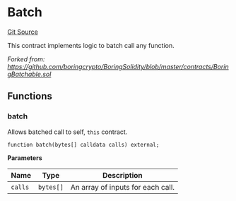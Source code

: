 # Batch

[Git Source](https://github.com/sablier-labs/flow/blob/b01cc2daf6493ae792a858d6179facc6250403e2/src/abstracts/Batch.sol)

This contract implements logic to batch call any function.

_Forked from: https://github.com/boringcrypto/BoringSolidity/blob/master/contracts/BoringBatchable.sol_

## Functions

### batch

Allows batched call to self, `this` contract.

```solidity
function batch(bytes[] calldata calls) external;
```

**Parameters**

| Name    | Type      | Description                       |
| ------- | --------- | --------------------------------- |
| `calls` | `bytes[]` | An array of inputs for each call. |
